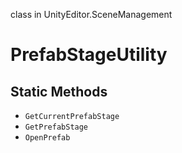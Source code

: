 class in UnityEditor.SceneManagement
# PrefabStageUtility

## Static Methods
- `GetCurrentPrefabStage`
- `GetPrefabStage`
- `OpenPrefab`

